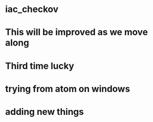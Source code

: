 # iac_checkov
# This will be improved as we move along
# Third time lucky
# trying from atom on windows
# adding new things
